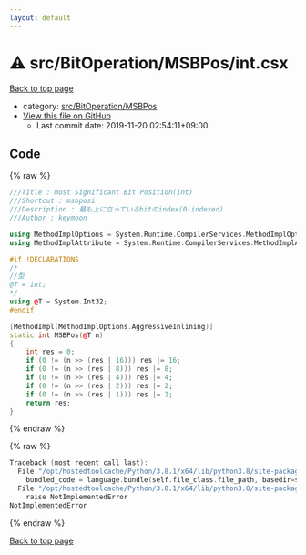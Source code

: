 ```yaml
---
layout: default
---
```


<!-- mathjax config similar to math.stackexchange -->
<script type="text/javascript" async
  src="https://cdnjs.cloudflare.com/ajax/libs/mathjax/2.7.5/MathJax.js?config=TeX-MML-AM_CHTML">
</script>
<script type="text/x-mathjax-config">
  MathJax.Hub.Config({
    TeX: { equationNumbers: { autoNumber: "AMS" }},
    tex2jax: {
      inlineMath: [ ['$','$'] ],
      processEscapes: true
    },
    "HTML-CSS": { matchFontHeight: false },
    displayAlign: "left",
    displayIndent: "2em"
  });
</script>

<script type="text/javascript" src="https://cdnjs.cloudflare.com/ajax/libs/jquery/3.4.1/jquery.min.js"></script>
<script src="https://cdn.jsdelivr.net/npm/jquery-balloon-js@1.1.2/jquery.balloon.min.js" integrity="sha256-ZEYs9VrgAeNuPvs15E39OsyOJaIkXEEt10fzxJ20+2I=" crossorigin="anonymous"></script>
<script type="text/javascript" src="../../../../assets/js/copy-button.js"></script>
<link rel="stylesheet" href="../../../../assets/css/copy-button.css" />


# :warning: src/BitOperation/MSBPos/int.csx

<a href="../../../../index.html">Back to top page</a>

* category: <a href="../../../../index.html#ba4980ba298973ff61237fcb5c0cc029">src/BitOperation/MSBPos</a>
* <a href="{{ site.github.repository_url }}/blob/master/src/BitOperation/MSBPos/int.csx">View this file on GitHub</a>
    - Last commit date: 2019-11-20 02:54:11+09:00




## Code

<a id="unbundled"></a>
{% raw %}
```cpp
﻿///Title : Most Significant Bit Position(int)
///Shortcut : msbposi
///Description : 最も上に立っているbitのindex(0-indexed)
///Author : keymoon

using MethodImplOptions = System.Runtime.CompilerServices.MethodImplOptions;
using MethodImplAttribute = System.Runtime.CompilerServices.MethodImplAttribute;

#if !DECLARATIONS
/*
//型
@T = int;
*/
using @T = System.Int32;
#endif

[MethodImpl(MethodImplOptions.AggressiveInlining)]
static int MSBPos(@T n)
{
    int res = 0;
    if (0 != (n >> (res | 16))) res |= 16;
    if (0 != (n >> (res | 8))) res |= 8;
    if (0 != (n >> (res | 4))) res |= 4;
    if (0 != (n >> (res | 2))) res |= 2;
    if (0 != (n >> (res | 1))) res |= 1;
    return res;
}

```
{% endraw %}

<a id="bundled"></a>
{% raw %}
```cpp
Traceback (most recent call last):
  File "/opt/hostedtoolcache/Python/3.8.1/x64/lib/python3.8/site-packages/onlinejudge_verify/docs.py", line 347, in write_contents
    bundled_code = language.bundle(self.file_class.file_path, basedir=self.cpp_source_path)
  File "/opt/hostedtoolcache/Python/3.8.1/x64/lib/python3.8/site-packages/onlinejudge_verify/languages/csharpscript.py", line 108, in bundle
    raise NotImplementedError
NotImplementedError

```
{% endraw %}

<a href="../../../../index.html">Back to top page</a>

